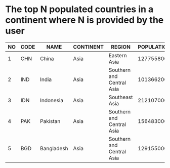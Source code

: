 # The top N populated countries in a continent where N is provided by the user
| NO | CODE | NAME | CONTINENT | REGION | POPULATION |                    CAPITAL |
| --- | --- | --- | --- | --- | --- | --- |
| 1 | CHN | China | Asia | Eastern Asia | 1277558000 | Peking |
| 2 | IND | India | Asia | Southern and Central Asia | 1013662000 | New Delhi |
| 3 | IDN | Indonesia | Asia | Southeast Asia | 212107000 | Jakarta |
| 4 | PAK | Pakistan | Asia | Southern and Central Asia | 156483000 | Islamabad |
| 5 | BGD | Bangladesh | Asia | Southern and Central Asia | 129155000 | Dhaka |
